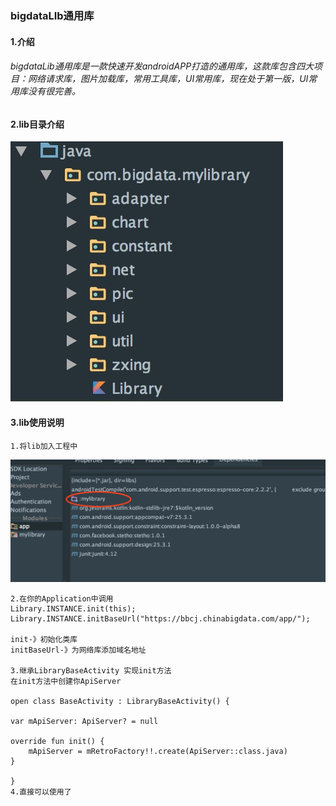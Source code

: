 ### bigdataLIb通用库
#### 1.介绍
###### bigdataLib通用库是一款快速开发androidAPP打造的通用库，这款库包含四大项目：网络请求库，图片加载库，常用工具库，UI常用库，现在处于第一版，UI常用库没有很完善。
#### 2.lib目录介绍
![](https://github.com/xkun1/BigDataLib/blob/master/mylibrary/src/main/java/image/image01.png)
#### 3.lib使用说明
	1.将lib加入工程中
![](https://github.com/xkun1/BigDataLib/blob/master/mylibrary/src/main/java/image/image02.png)
	
	2.在你的Application中调用
	Library.INSTANCE.init(this);
	Library.INSTANCE.initBaseUrl("https://bbcj.chinabigdata.com/app/");
	
	init-》初始化类库
	initBaseUrl-》为网络库添加域名地址
	
	3.继承LibraryBaseActivity 实现init方法
	在init方法中创建你ApiServer
	
	open class BaseActivity : LibraryBaseActivity() {

    var mApiServer: ApiServer? = null

    override fun init() {
        mApiServer = mRetroFactory!!.create(ApiServer::class.java)
    }

	}
	4.直接可以使用了
